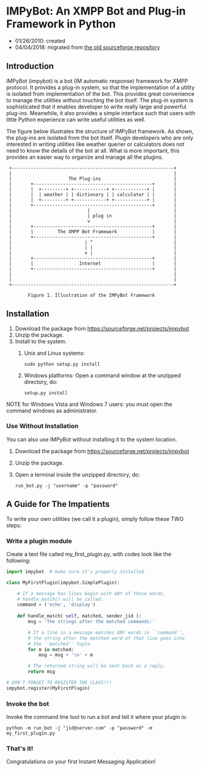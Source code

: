 IMPyBot: An XMPP Bot and Plug-in Framework in Python
==============================================================

- 01/26/2010: created
- 04/04/2018: migrated from [the old sourceforge repository](http://impybot.sourceforge.net/)


Introduction
--------------------------------------------------------

IMPyBot (impybot) is a bot (IM automatic response) framework for XMPP protocol. It provides a
plug-in system, so that the implementation of a utility is isolated from implementation of the bot.
This provides great convenience to manage the utilities without touching the bot itself. The plug-in
system is sophisticated that it enables developer to write really large and powerful plug-ins.
Meanwhile, it also provides a simple interface such that users with little Python experience can
write useful utilities as well.

The figure below illustrates the structure of IMPyBot framework. As shown, the plug-ins are isolated
from the bot itself. Plugin developers who are only interested in writing utilities like weather
querier or calculators does not need to know the details of the bot at all. What is more important,
this provides an easier way to organize and manage all the plugins.

     +------------------------------------------------------------+
     |                                                            |
     |                     The Plug-ins                           |
     |       +--------------------------------------------+       |
     |       |  +---------+ +------------+ +------------+ |       |
     |       |  | weather | | dictionary | | calculator | |       |
     |       |  +---------+ +------------+ +------------+ |       |
     |       +--------------------------------------------+       |
     |                            |                               |
     |                            | plug in                       |
     |                            v                               |
     |       +--------------------------------------------+       |
     |       |         The XMPP Bot Framework             |       |
     |       +--------------------------------------------+       |
     |                           | ^                              |
     |                           | |                              |
     |                           v |                              |
     |       +--------------------------------------------+       |
     |       |                 Internet                   |       |
     |       +--------------------------------------------+       |
     |                                                            |
     |                                                            |
     +------------------------------------------------------------+

            Figure 1. Illustration of the IMPyBot Framework


Installation
--------------------------------------------------------

1.  Download the package from https://sourceforge.net/projects/impybot
2.  Unzip the package.
3.  Install to the system.
    1.  Unix and Linux systems:

            sudo python setup.py install

    2.  Windows platforms: Open a command window at the unzipped directory, do:

            setup.py install


NOTE for Windows Vista and Windows 7 users: you must open the command windows as administrator.


### Use Without Installation

You can also use IMPyBot without installing it to the system location.

1.  Download the package from https://sourceforge.net/projects/impybot
2.  Unzip the package.
3.  Open a terminal inside the unzipped directory, do:

        run_bot.py -j "username" -p "password"


A Guide for The Impatients
------------------------------------------------

To write your own utilities (we call it a plugin), simply follow these TWO steps:


### Write a plugin module

Create a text file called my_first_plugin.py, with codes look like the following:

```python
import impybot  # make sure it's properly installed

class MyFirstPlugin(impybot.SimplePlugin):

    # If a message has lines begin with ANY of these words, 
    # handle_match() will be called.
    command = ('echo', 'display')
    
    def handle_match( self, matched, sender_jid ):
        msg = 'The strings after the matched commands:'

        # If a line in a message matches ANY words in ``command'',
        # the string after the matched word of that line goes into
        # the ``matched'' tuple. 
        for m in matched:
            msg = msg + '\n' + m

        # The returned string will be sent back as a reply.
        return msg

# DON'T FORGET TO REGISTER THE CLASS!!!
impybot.register(MyFirstPlugin)
```


### Invoke the bot

Invoke the command line tool to run a bot and tell it where your plugin is:

    python -m run_bot -j "jid@server.com" -p "password" -m my_first_plugin.py


### That's it!

Congratulations on your first Instant Messaging Application!
